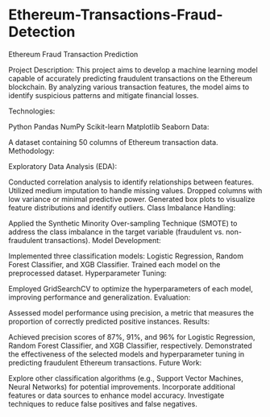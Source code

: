 # Ethereum-Transactions-Fraud-Detection

Ethereum Fraud Transaction Prediction

Project Description:
This project aims to develop a machine learning model capable of accurately predicting fraudulent transactions on the Ethereum blockchain. By analyzing various transaction features, the model aims to identify suspicious patterns and mitigate financial losses.

Technologies:

Python
Pandas
NumPy
Scikit-learn
Matplotlib
Seaborn
Data:

A dataset containing 50 columns of Ethereum transaction data.
Methodology:

Exploratory Data Analysis (EDA):

Conducted correlation analysis to identify relationships between features.
Utilized medium imputation to handle missing values.
Dropped columns with low variance or minimal predictive power.
Generated box plots to visualize feature distributions and identify outliers.
Class Imbalance Handling:

Applied the Synthetic Minority Over-sampling Technique (SMOTE) to address the class imbalance in the target variable (fraudulent vs. non-fraudulent transactions).
Model Development:

Implemented three classification models: Logistic Regression, Random Forest Classifier, and XGB Classifier.
Trained each model on the preprocessed dataset.
Hyperparameter Tuning:

Employed GridSearchCV to optimize the hyperparameters of each model, improving performance and generalization.
Evaluation:

Assessed model performance using precision, a metric that measures the proportion of correctly predicted positive instances.
Results:

Achieved precision scores of 87%, 91%, and 96% for Logistic Regression, Random Forest Classifier, and XGB Classifier, respectively.
Demonstrated the effectiveness of the selected models and hyperparameter tuning in predicting fraudulent Ethereum transactions.
Future Work:

Explore other classification algorithms (e.g., Support Vector Machines, Neural Networks) for potential improvements.
Incorporate additional features or data sources to enhance model accuracy.
Investigate techniques to reduce false positives and false negatives.
